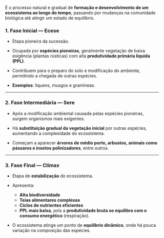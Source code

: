 É o processo natural e gradual de **formação e desenvolvimento de um ecossistema ao longo do tempo**, passando por mudanças na comunidade biológica até atingir um estado de equilíbrio.

###  **1. Fase Inicial — Ecese**

- Etapa pioneira da sucessão.
    
- Ocupada por **espécies pioneiras**, geralmente vegetação de baixa exigência (plantas rústicas) com alta **produtividade primária líquida (PPL)**.
    
- Contribuem para o preparo do solo e modificação do ambiente, permitindo a chegada de outras espécies.
    
- **Exemplos**: líquens, musgos e gramíneas.
    

---

### **2. Fase Intermediária — Sere**

- Após a modificação ambiental causada pelas espécies pioneiras, surgem organismos mais exigentes.
    
- Há **substituição gradual da vegetação inicial** por outras espécies, aumentando a complexidade do ecossistema.
    
- Começam a aparecer **árvores de médio porte, arbustos, animais como pássaros e insetos polinizadores**, entre outros.
    

---

###  **3. Fase Final — Clímax**

- Etapa de **estabilização** do ecossistema.
    
- Apresenta:
    - **Alta biodiversidade**
    - **Teias alimentares complexas**
    - **Ciclos de nutrientes eficientes**
    - **PPL mais baixa**, pois a **produtividade bruta se equilibra com o consumo energético** (respiração).
        
- O ecossistema atinge um ponto de **equilíbrio dinâmico**, onde há pouca variação na composição das espécies.